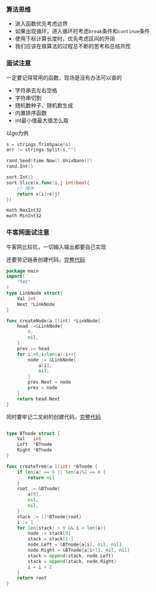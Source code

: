### 算法思维

* 进入函数优先考虑边界
* 如果出现循环，进入循环时考虑`break`条件和`continue`条件
* 使用下标计算长度时，优先考虑区间的开闭
* 我们应该在做算法的过程总不断的思考和总结共性

### 面试注意

一定要记得常用的函数，现场是没有办法可以查的

* 字符串去左右空格
* 字符串切割
* 随机数种子，随机数生成
* 内置排序函数
* int最小值最大值怎么取

以go为例

``` Go
s = strings.TrimSpace(s)
arr := strings.Split(s,"")

rand.Seed(time.Now().UnixNano())
rand.Int()

sort.Int()
sort.Slice(x,func(i,j int)bool{
    // 降序
    return x[i]>x[j]
})

math.MaxInt32
math.MinInt32
```

### 牛客网面试注意

牛客网比较坑，一切输入输出都要自己实现

还要劳记链表创建代码，[完整代码](LeetCode/all/0.创建链表.go)

``` Go
package main
import(
	"fmt"
)
type LinkNode struct{
	Val int
	Next *LinkNode
}

func createNode(a []int) *LinkNode{
	head :=&LinkNode{
		0,
		nil,
	}
	prev := head
	for i:=0;i<len(a);i++{
		node := &LinkNode{
			a[i],
			nil,
		}
		prev.Next = node
		prev = node
	}
	return head.Next
}
```

同时要牢记二叉树的创建代码，[完整代码](LeetCode/all/0.创建二叉树.go)

``` go

type BTnode struct {
	Val   int
	Left  *BTnode
	Right *BTnode
}

func createTree(a []int) *BTnode {
	if len(a) == 0 || len(a)%2 == 0 {
		return nil
	}
	root := &BTnode{
		a[0],
		nil,
		nil,
	}
	stack := []*BTnode{root}
	i := 1
	for len(stack) > 0 && i < len(a){
		node := stack[0]
		stack = stack[1:]
		node.Left = &BTnode{a[i], nil, nil}
		node.Right = &BTnode{a[i+1], nil, nil}
		stack = append(stack, node.Left)
		stack = append(stack, node.Right)
		i = i + 2
	}
	return root
}
```

